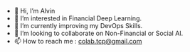 - 👋 Hi, I’m Alvin
- 👀 I’m interested in Financial Deep Learning.
- 🌱 I’m currently improving my DevOps Skills.
- 💞️ I’m looking to collaborate on Non-Financial or Social AI.
- 📫 How to reach me : colab.tcp@gmail.com

<!---
altcp/altcp is a ✨ special ✨ repository because its `README.md` (this file) appears on your GitHub profile.
You can click the Preview link to take a look at your changes.
--->
